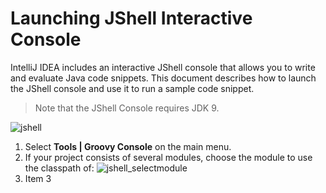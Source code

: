 # Launching JShell Interactive Console

IntelliJ IDEA includes an interactive JShell console that allows you to write and evaluate Java code snippets. This document describes how to launch the JShell console and use it to run a sample code snippet.
> Note that the JShell Console requires JDK 9.

![jshell](https://user-images.githubusercontent.com/35970470/35904433-23b4ce88-0bf4-11e8-955e-db0c8d61beca.png)

1. Select **Tools | Groovy Console** on the main menu.
1. If your project consists of several modules, choose the module to use the classpath of:
![jshell_selectmodule](https://user-images.githubusercontent.com/35970470/35905048-a8c9e35e-0bf6-11e8-8ab3-40a21cd03eb2.png)
1. Item 3